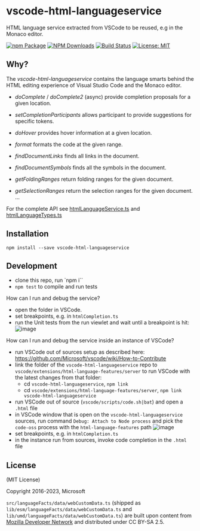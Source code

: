 # vscode-html-languageservice

HTML language service extracted from VSCode to be reused, e.g in the Monaco
editor.

[![npm Package](https://img.shields.io/npm/v/vscode-html-languageservice.svg?style=flat-square)](https://www.npmjs.org/package/vscode-html-languageservice)
[![NPM Downloads](https://img.shields.io/npm/dm/vscode-html-languageservice.svg)](https://npmjs.org/package/vscode-html-languageservice)
[![Build Status](https://github.com/microsoft/vscode-html-languageservice/actions/workflows/node.js.yml/badge.svg)](https://github.com/microsoft/vscode-html-languageservice/actions)
[![License: MIT](https://img.shields.io/badge/License-MIT-yellow.svg)](https://opensource.org/licenses/MIT)

## Why?

The _vscode-html-languageservice_ contains the language smarts behind the HTML
editing experience of Visual Studio Code and the Monaco editor.

-   _doComplete_ / _doComplete2_ (async) provide completion proposals for a
    given location.
-   _setCompletionParticipants_ allows participant to provide suggestions for
    specific tokens.
-   _doHover_ provides hover information at a given location.

-   _format_ formats the code at the given range.
-   _findDocumentLinks_ finds all links in the document.
-   _findDocumentSymbols_ finds all the symbols in the document.
-   _getFoldingRanges_ return folding ranges for the given document.
-   _getSelectionRanges_ return the selection ranges for the given document. ...

For the complete API see [htmlLanguageService.ts](./src/htmlLanguageService.ts)
and [htmlLanguageTypes.ts](./src/htmlLanguageTypes.ts)

## Installation

    npm install --save vscode-html-languageservice

## Development

-   clone this repo, run `npm i``
-   `npm test` to compile and run tests

How can I run and debug the service?

-   open the folder in VSCode.
-   set breakpoints, e.g. in `htmlCompletion.ts`
-   run the Unit tests from the run viewlet and wait until a breakpoint is hit:
    ![image](https://user-images.githubusercontent.com/6461412/94239202-bdad4e80-ff11-11ea-99c3-cb9dbeb1c0b2.png)

How can I run and debug the service inside an instance of VSCode?

-   run VSCode out of sources setup as described here:
    https://github.com/Microsoft/vscode/wiki/How-to-Contribute
-   link the folder of the `vscode-html-languageservice` repo to
    `vscode/extensions/html-language-features/server` to run VSCode with the
    latest changes from that folder:
    -   cd `vscode-html-languageservice`, `npm link`
    -   cd `vscode/extensions/html-language-features/server`,
        `npm link vscode-html-languageservice`
-   run VSCode out of source (`vscode/scripts/code.sh|bat`) and open a `.html`
    file
-   in VSCode window that is open on the `vscode-html-languageservice` sources,
    run command `Debug: Attach to Node process` and pick the `code-oss` process
    with the `html-language-features` path
    ![image](https://user-images.githubusercontent.com/6461412/94239296-dfa6d100-ff11-11ea-8e30-6444cf5defb8.png)
-   set breakpoints, e.g. in `htmlCompletion.ts`
-   in the instance run from sources, invoke code completion in the `.html` file

## License

(MIT License)

Copyright 2016-2023, Microsoft

`src/languageFacts/data/webCustomData.ts` (shipped as
`lib/esm/languageFacts/data/webCustomData.ts` and
`lib/umd/languageFacts/data/webCustomData.ts`) are built upon content from
[Mozilla Developer Network](https://developer.mozilla.org/en-US/docs/Web) and
distributed under CC BY-SA 2.5.

